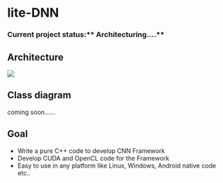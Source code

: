 # lite-DNN

### Current project status:** Architecturing....**

## Architecture
![](https://i.imgur.com/LPDsPEP.jpg)

## Class diagram
coming soon......

## Goal
- Write a pure C++ code to develop CNN Framework
- Develop CUDA and OpenCL code for the Framework
- Easy to use in any platform like Linux, Windows, Android native code etc..